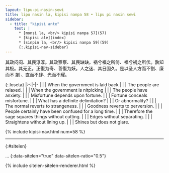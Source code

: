 ```yaml
---
layout: lipu-pi-nasin-sewi
title: lipu nasin la, kipisi nanpa 58 • lipu pi nasin sewi
sidebar:
  - title: "kipisi ante"
    text: |
      * [monsi la, <br/> kipisi nanpa 57](57)
      * [kipisi ale](index)
      * [sinpin la, <br/> kipisi nanpa 59](59)
      {:.kipisi-nav-sidebar}
---
```


其政闷闷、其民淳淳。其政察察、其民缺缺。祸兮福之所倚、福兮祸之所伏。孰知其极。其无正。正復为奇、善復为妖。人之迷、其日固久。是以圣人方而不割、廉 而不 劌 、直而不肆、光而不耀。

{:.loseta}
|:-:|-|-
|  |  | When the government is laid back
|  |  | The people are relaxed.
|  |  | When the government is nitpicking
|  |  | The people have anxiety.
|  |  | Misfortune depends upon fortune.
|  |  | Fortune conceals misfortune.
|  |  | What has a definite delimitation?
|  |  | Or abnormality?
|  |  | The normal reverts to strangeness.
|  |  | Goodness reverts to perversion.
|  |  | People certainly have been confused for a long time.
|  |  | Therefore the sage squares things without cutting.
|  |  | Edges without separating.
|  |  | Straightens without lining up.
|  |  | Shines but does not glare.

{% include kipisi-nav.html num=58 %}

-------
{:#sitelen}

...
{:data-sitelen="true" data-sitelen-ratio="0.5"}

{% include sitelen-sitelen-renderer.html %}
